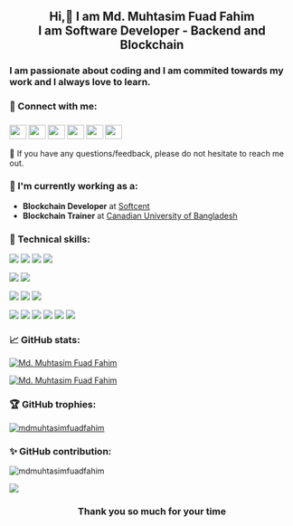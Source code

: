 <h2 align="center">Hi,👋 I am Md. Muhtasim Fuad Fahim</br>I am Software Developer - Backend and Blockchain</h2>

<!-- About me -->
<h3>I am passionate about coding and I am commited towards my work and I always love to learn.</h3>

<!-- My social media's -->
### 🤝 Connect with me:
<h3 align="left">
    <a href="https://twitter.com/md_muhtasim_0x" target="blank"><img align="center"
                                                                  alt="muhtasim"
                                                                  height="25"
                                                                  src="https://cdn.jsdelivr.net/npm/simple-icons@3.0.1/icons/twitter.svg"
                                                                  width="30"/></a>
    <a href="https://www.linkedin.com/in/mdmuhtasimfuadfahim/" target="blank"><img align="center"
                                                                      alt="muhtasim"
                                                                      height="25"
                                                                      src="https://cdn.jsdelivr.net/npm/simple-icons@3.0.1/icons/linkedin.svg"
                                                                      width="30"/></a>
    <a href="https://www.facebook.com/muhtasim.ornab/" target="blank"><img align="center"
                                                             alt="muhtasim"
                                                             height="25"
                                                             src="https://cdn.jsdelivr.net/npm/simple-icons@3.0.1/icons/facebook.svg"
                                                             width="30"/></a>
    <a href="https://www.instagram.com/mdmuhtasimfuadfahim/" target="blank"><img align="center"
                                                                    alt="muhtasim"
                                                                    height="25"
                                                                    src="https://cdn.jsdelivr.net/npm/simple-icons@3.0.1/icons/instagram.svg"
                                                                    width="30"/></a>
    <a href="https://discord.com/invite/3q8sZK8EBr" target="blank"><img align="center"
                                                              alt="muhtasim"
                                                              height="25"
                                                              src="https://cdn.jsdelivr.net/npm/simple-icons@3.0.1/icons/discord.svg"
                                                              width="30"/></a>
    <a href="https://t.me/muhtasimfuadfahim" target="blank"><img align="center"
                                                                    alt="muhtasim"
                                                                    height="25"
                                                                    src="https://cdn.jsdelivr.net/npm/simple-icons@3.0.1/icons/telegram.svg"
                                                                    width="30"/></a>
</h3>
<p>💬 If you have any questions/feedback, please do not hesitate to reach me out.</p>

<!-- My working experience -->
### 🔨 I'm currently working as a:
- <strong>Blockchain Developer</strong> at <a href="https://softcent.eu/">Softcent</a>
- <strong>Blockchain Trainer</strong> at <a href="http://www.cub.edu.bd/cub/index.php">Canadian University of Bangladesh</a>


### 🤹 Technical skills: 
![](https://img.shields.io/badge/Code-Nodejs-informational?style=flat&logo=Node.js&color=61DAF)
![](https://img.shields.io/badge/Code-Solidity-informational?style=flat&logo=Solidity&color=61DAF)
![](https://img.shields.io/badge/Code-JavaScript-informational?style=flat&logo=JavaScript&color=61DAF)
![](https://img.shields.io/badge/Code-HTML5-informational?style=flat&logo=HTML5&color=61DAF)

![](https://img.shields.io/badge/Style-CSS3-informational?style=flat&logo=CSS3&color=61DAF)
![](https://img.shields.io/badge/Style-TailwindCSS-informational?style=flat&logo=TailwindCSS&color=61DAF)

![](https://img.shields.io/badge/Database-MongoDB-informational?style=flat&logo=MongoDB&color=61DAF)
![](https://img.shields.io/badge/Database-Sanity.IO-informational?style=flat&logo=sanity.io&color=61DAF)
![](https://img.shields.io/badge/Platform-Ethereum-informational?style=flat&logo=Ethereum&color=61DAF)

![](https://img.shields.io/badge/Tools-NPM-informational?style=flat&logo=NPM&color=61DAF)
![](https://img.shields.io/badge/Tools-Yarn-informational?style=flat&logo=Yarn&color=61DAF)
![](https://img.shields.io/badge/Tools-Git-informational?style=flat&logo=Git&color=61DAF)
![](https://img.shields.io/badge/Tools-GitHub-informational?style=flat&logo=GitHub&color=61DAF)
![](https://img.shields.io/badge/Tools-geth-informational?style=flat&logo=geth&color=61DAF)
![](https://img.shields.io/badge/Tools-MetaMask-informational?style=flat&logo=MetaMask&color=61DAF)

### 📈 GitHub stats:
[![Md. Muhtasim Fuad Fahim](https://github-readme-stats.vercel.app/api/top-langs/?username=mdmuhtasimfuadfahim&hide=stylus,java&langs_count=10&theme=nightowl)]()

[![Md. Muhtasim Fuad Fahim](https://github-readme-stats.vercel.app/api?username=mdmuhtasimfuadfahim&count_private=true&show_icons=true&include_all_commits=true&theme=nightowl)]()

### 🏆 GitHub trophies:
<p align="left"> <a href="https://github.com/ryo-ma/github-profile-trophy"><img src="https://github-profile-trophy.vercel.app/?username=mdmuhtasimfuadfahim" alt="mdmuhtasimfuadfahim" /></a> </p>

### ✨ GitHub contribution:
<p><img align="center" src="https://github-readme-streak-stats.herokuapp.com/?user=mdmuhtasimfuadfahim&" alt="mdmuhtasimfuadfahim" /></p>
<p><img src="https://activity-graph.herokuapp.com/graph?username=mdmuhtasimfuadfahim&bg_color=0D1117&color=5BCDEC&line=5BCDEC&point=FFFFFF&hide_border=true"/></p>

<h3 align="center">Thank you so much for your time</h3>
